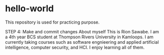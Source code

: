 # hello-world
This repository is used for practicing purpose.

STEP 4: Make and commit changes
About myself
This is Rion Sawabe. I am a 4th year BCS student at Thompson Rivers University in Kamloops. I am currently taking courses such as software engnieering and applied artificial intelligence, computer security, and HCI. I enjoy learning all of them.
